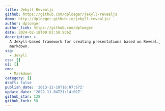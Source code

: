 ```yaml
---
title: Jekyll Revealjs
github: https://github.com/dploeger/jekyll-revealjs
demo: http://dploeger.github.io/jekyll-revealjs/
author: dploeger
author_link: https://github.com/dploeger
date: 2024-02-18T09:03:50.936Z
description: >-
  A Jekyll-based framework for creating presentations based on Reveal.js and
  markdown.
ssg:
  - Jekyll
css: []
ui: []
cms:
  - Markdown
category: []
draft: false
publish_date: '2013-12-10T16:07:57Z'
update_date: '2022-11-04T21:14:02Z'
github_star: 128
github_fork: 58
---
```

